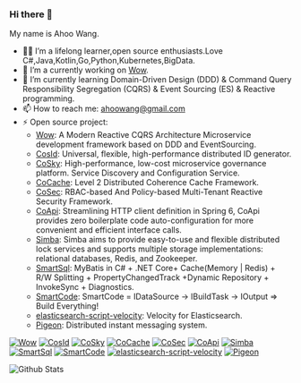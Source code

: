 ### Hi there 👋

<!--
**Ahoo-Wang/Ahoo-Wang** is a ✨ _special_ ✨ repository because its `README.md` (this file) appears on your GitHub profile.

Here are some ideas to get you started:

- 🔭 I’m currently working on ...
- 🌱 I’m currently learning ...
- 👯 I’m looking to collaborate on ...
- 🤔 I’m looking for help with ...
- 💬 Ask me about ...
- 📫 How to reach me: ...
- 😄 Pronouns: ...
- ⚡ Fun fact: ...
-->

My name is Ahoo Wang.

- 👨‍💻 I’m a lifelong learner,open source enthusiasts.Love C#,Java,Kotlin,Go,Python,Kubernetes,BigData.
- 🔭 I’m a currently working on [Wow](https://github.com/Ahoo-Wang/Wow).
- 🌱 I’m currently learning Domain-Driven Design (DDD) & Command Query Responsibility Segregation
(CQRS) & Event Sourcing (ES) & Reactive programming.
- 📫 How to reach me: ahoowang@gmail.com
- ⚡ Open source project: 
  - [Wow](https://github.com/Ahoo-Wang/Wow): A Modern Reactive CQRS Architecture Microservice development framework based on DDD and EventSourcing.
  - [CosId](https://github.com/Ahoo-Wang/CosId): Universal, flexible, high-performance distributed ID generator.
  - [CoSky](https://github.com/Ahoo-Wang/CoSky): High-performance, low-cost microservice governance platform. Service Discovery and Configuration Service.
  - [CoCache](https://github.com/Ahoo-Wang/CoCache): Level 2 Distributed Coherence Cache Framework.
  - [CoSec](https://github.com/Ahoo-Wang/CoSec): RBAC-based And Policy-based Multi-Tenant Reactive Security Framework.
  - [CoApi](https://github.com/Ahoo-Wang/CoApi): Streamlining HTTP client definition in Spring 6, CoApi provides zero boilerplate code auto-configuration for more convenient and efficient interface calls.
  - [Simba](https://github.com/Ahoo-Wang/Simba): Simba aims to provide easy-to-use and flexible distributed lock services and supports multiple storage implementations: relational databases, Redis, and Zookeeper.
  - [SmartSql](https://github.com/dotnetcore/SmartSql): MyBatis in C# + .NET Core+ Cache(Memory | Redis) + R/W Splitting + PropertyChangedTrack +Dynamic Repository + InvokeSync + Diagnostics.
  - [SmartCode](https://github.com/dotnetcore/SmartCode): SmartCode = IDataSource -> IBuildTask -> IOutput => Build Everything!
  - [elasticsearch-script-velocity](https://github.com/Ahoo-Wang/elasticsearch-script-velocity): Velocity for Elasticsearch.
  - [Pigeon](https://github.com/Ahoo-Wang/Pigeon): Distributed instant messaging system.

[![Wow](https://github-readme-stats.vercel.app/api/pin/?username=Ahoo-Wang&repo=Wow&show_owner=true&description_lines_count=3)](https://github.com/Ahoo-Wang/Wow)
[![CosId](https://github-readme-stats.vercel.app/api/pin/?username=Ahoo-Wang&repo=CosId&show_owner=true&description_lines_count=3)](https://github.com/Ahoo-Wang/CosId)
[![CoSky](https://github-readme-stats.vercel.app/api/pin/?username=Ahoo-Wang&repo=CoSky&show_owner=true&description_lines_count=3)](https://github.com/Ahoo-Wang/CoSky)
[![CoCache](https://github-readme-stats.vercel.app/api/pin/?username=Ahoo-Wang&repo=CoCache&show_owner=true&description_lines_count=3)](https://github.com/Ahoo-Wang/CoCache)
[![CoSec](https://github-readme-stats.vercel.app/api/pin/?username=Ahoo-Wang&repo=CoSec&show_owner=true&description_lines_count=3)](https://github.com/Ahoo-Wang/CoSec)
[![CoApi](https://github-readme-stats.vercel.app/api/pin/?username=Ahoo-Wang&repo=CoApi&show_owner=true&description_lines_count=3)](https://github.com/Ahoo-Wang/CoApi)
[![Simba](https://github-readme-stats.vercel.app/api/pin/?username=Ahoo-Wang&repo=Simba&show_owner=true&description_lines_count=3)](https://github.com/Ahoo-Wang/Simba)
[![SmartSql](https://github-readme-stats.vercel.app/api/pin/?username=Ahoo-Wang&repo=SmartSql&show_owner=true&description_lines_count=3)](https://github.com/Ahoo-Wang/SmartSql)
[![SmartCode](https://github-readme-stats.vercel.app/api/pin/?username=Ahoo-Wang&repo=SmartCode&show_owner=true&description_lines_count=3)](https://github.com/Ahoo-Wang/SmartCode)
[![elasticsearch-script-velocity](https://github-readme-stats.vercel.app/api/pin/?username=Ahoo-Wang&repo=elasticsearch-script-velocity&show_owner=true&description_lines_count=3)](https://github.com/Ahoo-Wang/elasticsearch-script-velocity)
[![Pigeon](https://github-readme-stats.vercel.app/api/pin/?username=Ahoo-Wang&repo=Pigeon&show_owner=true&description_lines_count=3)](https://github.com/Ahoo-Wang/Pigeon)

![Github Stats](https://github-readme-stats.vercel.app/api?username=Ahoo-Wang&show_icons=true)
